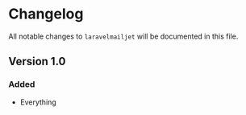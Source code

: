 # Changelog

All notable changes to `laravelmailjet` will be documented in this file.

## Version 1.0

### Added
- Everything
